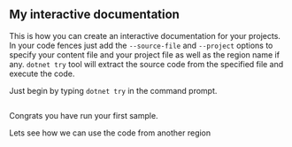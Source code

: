 ## My interactive documentation

This is how you can create an interactive documentation for your projects. In your code fences just add the `--source-file` and `--project` options to specify your content file and your project file as well as the region name if any. `dotnet try` tool will extract the source code from the specified file and execute the code. 

Just begin by typing `dotnet try` in the command prompt.

```cs --source-file ./Program.cs --project ./Microsoft.DotNet.Try.ProjectTemplate.csproj --region HelloWorld
```

Congrats you have run your first sample.

Lets see how we can use the code from another region

```cs --source-file ./Program.cs --project ./Microsoft.DotNet.Try.ProjectTemplate.csproj --region DateTime
```